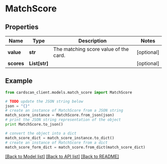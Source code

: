 # MatchScore


## Properties
Name | Type | Description | Notes
------------ | ------------- | ------------- | -------------
**value** | **str** | The matching score value of the card. | [optional] 
**scores** | **List[str]** |  | [optional] 

## Example

```python
from cardscan_client.models.match_score import MatchScore

# TODO update the JSON string below
json = "{}"
# create an instance of MatchScore from a JSON string
match_score_instance = MatchScore.from_json(json)
# print the JSON string representation of the object
print MatchScore.to_json()

# convert the object into a dict
match_score_dict = match_score_instance.to_dict()
# create an instance of MatchScore from a dict
match_score_form_dict = match_score.from_dict(match_score_dict)
```
[[Back to Model list]](../README.md#documentation-for-models) [[Back to API list]](../README.md#documentation-for-api-endpoints) [[Back to README]](../README.md)


